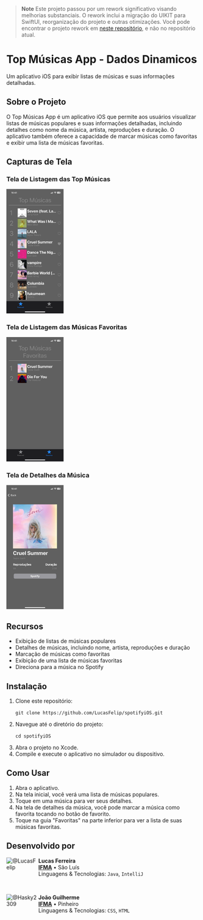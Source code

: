 > **Note**
> Este projeto passou por um rework significativo visando melhorias substanciais. O rework inclui a migração do UIKIT para SwiftUI, reorganização do projeto e outras otimizações. Você pode encontrar o projeto rework em [neste repositório](https://github.com/LucasFelip/TopMusic.git), e não no repositório atual.

# Top Músicas App - Dados Dinamicos 

Um aplicativo iOS para exibir listas de músicas e suas informações detalhadas.

## Sobre o Projeto

O Top Músicas App é um aplicativo iOS que permite aos usuários visualizar listas de músicas populares e suas informações detalhadas, incluindo detalhes como nome da música, artista, reproduções e duração. O aplicativo também oferece a capacidade de marcar músicas como favoritas e exibir uma lista de músicas favoritas.

## Capturas de Tela
### Tela de Listagem das Top Músicas
<img width="150px" src="img.png">

### Tela de Listagem das Músicas Favoritas
<img width="150px" src="img_1.png">

### Tela de Detalhes da Música
<img width="150px" src="img_2.png">

## Recursos

- Exibição de listas de músicas populares
- Detalhes de músicas, incluindo nome, artista, reproduções e duração
- Marcação de músicas como favoritas
- Exibição de uma lista de músicas favoritas
- Direciona para a música no Spotify

## Instalação

1. Clone este repositório:
    ```
    git clone https://github.com/LucasFelip/spotifyiOS.git
    ```
2. Navegue até o diretório do projeto:
     ```
    cd spotifyiOS
    ```
3. Abra o projeto no Xcode.
4. Compile e execute o aplicativo no simulador ou dispositivo.

## Como Usar

1. Abra o aplicativo.
2. Na tela inicial, você verá uma lista de músicas populares.
3. Toque em uma música para ver seus detalhes.
4. Na tela de detalhes da música, você pode marcar a música como favorita tocando no botão de favorito.
5. Toque na guia "Favoritas" na parte inferior para ver a lista de suas músicas favoritas.

## Desenvolvido por
[<img align="left" height="84px" width="84px" alt="@LucasFelip" src="https://avatars.githubusercontent.com/LucasFelip?size=64">](https://github.com/LucasFelip)
**Lucas Ferreira** \
[**IFMA**](https://portal.ifma.edu.br/inicio/) • São Luís \
Linguagens & Tecnologias: `Java`, `IntelliJ`

<br>

[<img align="left" height="84px" width="84px" alt="@Hasky2309" src="https://avatars.githubusercontent.com/Hasky2309?size=64">](https://github.com/Hasky2309)
**João Guilherme** \
[**IFMA**](https://portal.ifma.edu.br/inicio/) • Pinheiro \
Linguagens & Tecnologias: `CSS`, `HTML`

<br><br>
